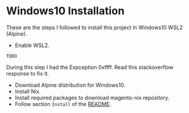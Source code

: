 # Windows10 Installation
These are the steps I followed to install this project in Windows10 WSL2 (Alpine).

- Enable WSL2.
```
TODO
```
During this step I had the Expception 0xffff. Read this stackoverflow response to fix it.
- Download Alpine distribution for Windows10.
- Install Nix.
- Install required packages to download magento-nix repository.
- Follow section `Install` of the [README](../README.md).
